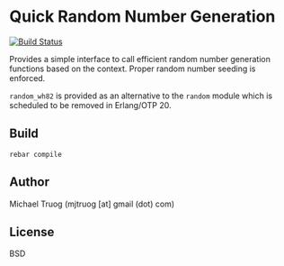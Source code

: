 Quick Random Number Generation
==============================

[![Build Status](https://secure.travis-ci.org/okeuday/quickrand.png?branch=master)](http://travis-ci.org/okeuday/quickrand)

Provides a simple interface to call efficient random number generation
functions based on the context.  Proper random number seeding is enforced.

`random_wh82` is provided as an alternative to the `random` module
which is scheduled to be removed in Erlang/OTP 20.

Build
-----

    rebar compile

Author
------

Michael Truog (mjtruog [at] gmail (dot) com)

License
-------

BSD


